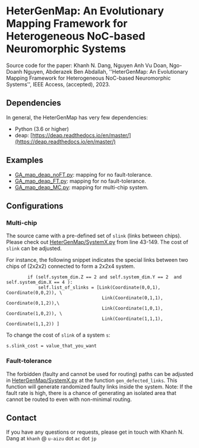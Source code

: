 # HeterGenMap:  An Evolutionary Mapping Framework for Heterogeneous NoC-based Neuromorphic Systems

Source code for the paper: Khanh N. Dang, Nguyen Anh Vu Doan, Ngo-Doanh Nguyen, Abderazek Ben Abdallah, ''HeterGenMap: An Evolutionary Mapping Framework for Heterogeneous NoC-based Neuromorphic Systems'', IEEE Access, (accepted), 2023.

## Dependencies

In general, the HeterGenMap has very few dependencies:

- Python (3.6 or higher)
- deap: [https://deap.readthedocs.io/en/master/](https://deap.readthedocs.io/en/master/)

## Examples

- [GA_map_deap_noFT.py](GA_map_deap_noFT.py): mapping for no fault-tolerance.
- [GA_map_deap_FT.py](GA_map_deap_FT.py): mapping for no fault-tolerance.
- [GA_map_deap_MC.py](GA_map_deap_MC.py): mapping for multi-chip system.


## Configurations

### Multi-chip

The source came with a pre-defined set of `slink` (links between chips). Please check out [HeterGenMap/SystemX.py](HeterGenMap/SystemX.py) from line 43-149.
The cost of `slink` can be adjusted.

For instance, the following snippet indicates the special links between two chips of (2x2x2) connected to form a 2x2x4 system.


```
        if (self.system_dim.Z == 2 and self.system_dim.Y == 2  and self.system_dim.X == 4 ):
            self.list_of_slinks = [Link(Coordinate(0,0,1), Coordinate(0,0,2)), \
                                    Link(Coordinate(0,1,1), Coordinate(0,1,2)),\
                                    Link(Coordinate(1,0,1), Coordinate(1,0,2)), \
                                    Link(Coordinate(1,1,1), Coordinate(1,1,2)) ]
```

To change the cost of `slink` of a system `s`: 
```
s.slink_cost = value_that_you_want
```


### Fault-tolerance

The forbidden (faulty and cannot be used for routing) paths can be adjusted in  [HeterGenMap/SystemX.py](HeterGenMap/SystemX.py) at the function `gen_defected_links`.
This function will generate randomized faulty links inside the system.
Note: If the fault rate is high, there is a chance of generating an isolated area that cannot be routed to even with non-minimal routing.


## Contact

If you have any questions or requests, please get in touch with Khanh N. Dang at `khanh` @ `u-aizu` dot `ac` dot `jp`
